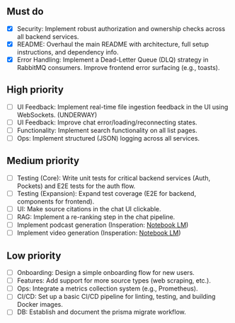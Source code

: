 ## Must do
- [x] Security: Implement robust authorization and ownership checks across all backend services.
- [x] README: Overhaul the main README with architecture, full setup instructions, and dependency info.
- [x] Error Handling: Implement a Dead-Letter Queue (DLQ) strategy in RabbitMQ consumers. Improve frontend error surfacing (e.g., toasts).

## High priority
- [ ] UI Feedback: Implement real-time file ingestion feedback in the UI using WebSockets. (UNDERWAY)
- [ ] UI Feedback: Improve chat error/loading/reconnecting states.
- [ ] Functionality: Implement search functionality on all list pages.
- [ ] Ops: Implement structured (JSON) logging across all services.

## Medium priority
- [ ] Testing (Core): Write unit tests for critical backend services (Auth, Pockets) and E2E tests for the auth flow.
- [ ] Testing (Expansion): Expand test coverage (E2E for backend, components for frontend).
- [ ] UI: Make source citations in the chat UI clickable.
- [ ] RAG: Implement a re-ranking step in the chat pipeline.
- [ ] Implement podcast generation (Insperation: [Notebook LM](https://notebooklm.google/))
- [ ] Implement video generation (Insperation: [Notebook LM](https://notebooklm.google/))

## Low priority
- [ ] Onboarding: Design a simple onboarding flow for new users.
- [ ] Features: Add support for more source types (web scraping, etc.).
- [ ] Ops: Integrate a metrics collection system (e.g., Prometheus).
- [ ] CI/CD: Set up a basic CI/CD pipeline for linting, testing, and building Docker images.
- [ ] DB: Establish and document the prisma migrate workflow.